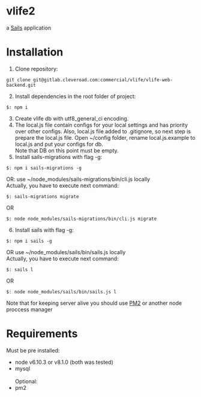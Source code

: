 # vlife2

a [Sails](http://sailsjs.org) application

# Installation

1. Clone repository:
~~~
git clone git@gitlab.cleveroad.com:commercial/vlife/vlife-web-backend.git
~~~

2. Install dependencies in the root folder of project:
~~~
$: npm i
~~~
3. Create vlife db with utf8_general_ci encoding.
4. The local.js file contain configs for your local settings and has priority over other configs.
Also, local.js file added to .gitignore, so next step is prepare the local.js file.
Open ~/config folder, rename local.js.example to local.js and put your configs for db.<br>
   Note that DB on this point must be empty.
5. Install sails-migrations with flag -g:
~~~
$: npm i sails-migrations -g
~~~
OR: use ~/node_modules/sails-migrations/bin/cli.js locally<br />
Actually, you have to execute next command:
~~~
$: sails-migrations migrate
~~~
OR
~~~
$: node node_modules/sails-migrations/bin/cli.js migrate
~~~
6. Install sails with flag -g:
~~~
$: npm i sails -g
~~~
OR use ~/node_modules/sails/bin/sails.js locally<br />
Actually, you have to execute next command:
~~~
$: sails l
~~~
OR
~~~
$: node node_modules/sails/bin/sails.js l
~~~
Note that for keeping server alive you should use <a href=http://pm2.keymetrics.io/>PM2</a> or another node proccess manager

# Requirements
Must be pre installed:
- node v6.10.3 or v8.1.0 (both was tested)
- mysql <br /> <br />
Optional: <br />
- pm2